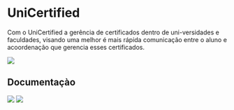 # UniCertified

Com o UniCertified a gerência de certificados dentro de uni-versidades e faculdades, visando uma melhor é mais rápida comunicação entre o aluno e acoordenação que gerencia esses certificados.

[![](https://img.shields.io/github/issues/Yokaito/UniCertified?color=green&logo=pinboard&logoColor=green&style=flat-square)](https://app.gitkraken.com/glo/board/XuvCqELUMAAREAFV)

## Documentaçào

[![](https://img.shields.io/badge/globoard-documenta%C3%A7%C3%A3o-informational?style=flat-square&logo=GitKraken)](https://app.gitkraken.com/glo/board/Xk7Wmw6McgARBDdg) [![](https://img.shields.io/badge/globoard-desenvolvimento-informational?style=flat-square&logo=GitKraken)](https://app.gitkraken.com/glo/board/XuvCqELUMAAREAFV)


